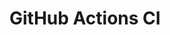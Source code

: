 # GitHub Actions CI























































































































































































































































































































































































































































































































































































































































































































